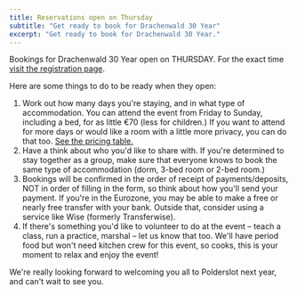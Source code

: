 ```yaml
---
title: Reservations open on Thursday
subtitle: "Get ready to book for Drachenwald 30 Year"
excerpt: "Get ready to book for Drachenwald 30 Year."
---
```

Bookings for Drachenwald 30 Year open on THURSDAY. For the exact time [visit the registration page](https://30year.drachenwald.sca.org/reg/).

Here are some things to do to be ready when they open:

1. Work out how many days you're staying, and in what type of accommodation. You can attend the event from Friday to Sunday, including a bed, for as little €70 (less for children.) If you want to attend for more days or would like a room with a little more privacy, you can do that too. [See the pricing table.](https://30year.drachenwald.sca.org/reg/)
2. Have a think about who you'd like to share with. If you're determined to stay together as a group, make sure that everyone knows to book the same type of accommodation (dorm, 3-bed room or 2-bed room.)
3. Bookings will be confirmed in the order of receipt of payments/deposits, NOT in order of filling in the form, so think about how you'll send your payment. If you're in the Eurozone, you may be able to make a free or nearly free transfer with your bank. Outside that, consider using a service like Wise (formerly Transferwise).
4. If there's something you'd like to volunteer to do at the event – teach a class, run a practice, marshal – let us know that too. We'll have period food but won't need kitchen crew for this event, so cooks, this is your moment to relax and enjoy the event!

We're really looking forward to welcoming you all to Polderslot next year, and can't wait to see you.